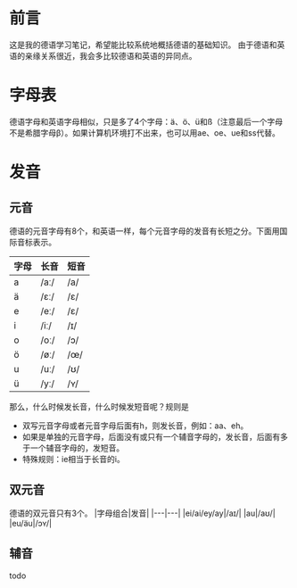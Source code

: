 # 前言
这是我的德语学习笔记，希望能比较系统地概括德语的基础知识。
由于德语和英语的亲缘关系很近，我会多比较德语和英语的异同点。

# 字母表
德语字母和英语字母相似，只是多了4个字母：ä、ö、ü和ß（注意最后一个字母不是希腊字母β）。如果计算机环境打不出来，也可以用ae、oe、ue和ss代替。

# 发音
## 元音
德语的元音字母有8个，和英语一样，每个元音字母的发音有长短之分。下面用国际音标表示。

|字母|长音|短音|
|---|---|---|
|a|  /aː/ | /a/  |
|ä| /ɛː/  | /ɛ/  |
|e|  /eː/ | /ɛ/  |
|i| /iː/  | /ɪ/  |
|o| /oː/  | /ɔ/  |
|ö| /øː/  | /œ/  |
|u| /uː/  | /ʊ/  |
|ü| /yː/  | /ʏ/  |

那么，什么时候发长音，什么时候发短音呢？规则是
- 双写元音字母或者元音字母后面有h，则发长音，例如：aa、eh。
- 如果是单独的元音字母，后面没有或只有一个辅音字母的，发长音，后面有多于一个辅音字母的，发短音。
- 特殊规则：ie相当于长音的i。

## 双元音
德语的双元音只有3个。
|字母组合|发音|
|---|---|
|ei/ai/ey/ay|/aɪ/|
|au|/aʊ/|
|eu/äu|/ɔʏ/|

## 辅音
todo



